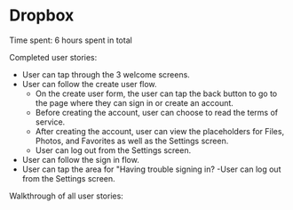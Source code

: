 # Dropbox
Time spent: 6 hours spent in total

Completed user stories:

- User can tap through the 3 welcome screens.
- User can follow the create user flow.
  - On the create user form, the user can tap the back button to go to the page where they can sign in or create an account.
  - Before creating the account, user can choose to read the terms of service.
  - After creating the account, user can view the placeholders for Files, Photos, and Favorites as well as the Settings screen.
  - User can log out from the Settings screen.
- User can follow the sign in flow.
- User can tap the area for "Having trouble signing in?
-User can log out from the Settings screen.

Walkthrough of all user stories:


